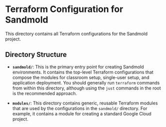 # Terraform Configuration for Sandmold

This directory contains all Terraform configurations for the Sandmold project.

## Directory Structure

-   **`sandmold/`**: This is the primary entry point for creating Sandmold environments. It contains the top-level Terraform configurations that compose the modules for classroom setup, single-user setup, and application deployment. You should generally run `terraform` commands from within this directory, although using the `just` commands in the root is the recommended approach.

-   **`modules/`**: This directory contains generic, reusable Terraform modules that are used by the configurations in the `sandmold/` directory. For example, it contains a module for creating a standard Google Cloud project.
